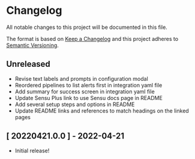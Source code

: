 # Changelog

All notable changes to this project will be documented in this file.

The format is based on [Keep a Changelog][changelog] and this project adheres
to [Semantic Versioning][semver].

## Unreleased

- Revise text labels and prompts in configuration modal
- Reordered pipelines to list alerts first in integration yaml file
- Add summary for success screen in integration yaml file
- Update Sensu Plus link to use Sensu docs page in README
- Add several setup steps and options in README
- Update README links and references to match headings on the linked pages

## [ 20220421.0.0 ] - 2022-04-21

- Initial release!

[changelog]: http://keepachangelog.com/en/1.0.0/
[semver]: http://semver.org/spec/v2.0.0.html
